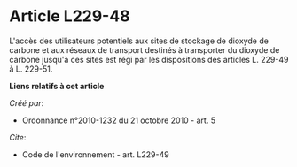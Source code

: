 # Article L229-48

L'accès des utilisateurs potentiels aux sites de stockage de dioxyde de carbone et aux réseaux de transport destinés à
transporter du dioxyde de carbone jusqu'à ces sites est régi par les dispositions des articles L. 229-49 à L. 229-51.

**Liens relatifs à cet article**

_Créé par_:

  - Ordonnance n°2010-1232 du 21 octobre 2010 - art. 5

_Cite_:

  - Code de l'environnement - art. L229-49
